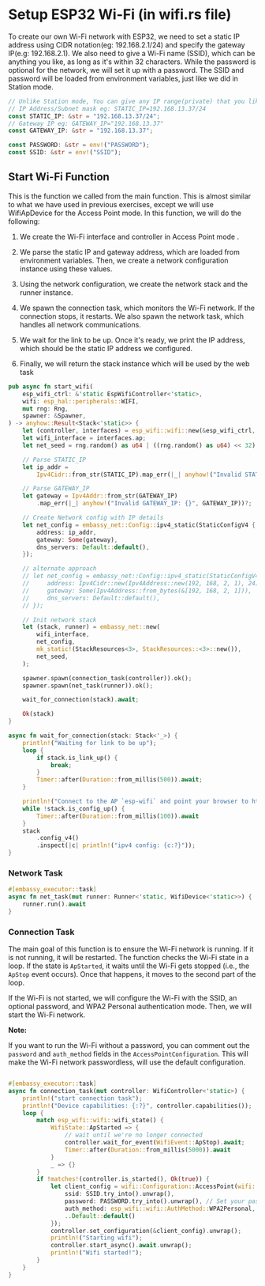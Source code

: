 # Setup ESP32 Wi-Fi (in wifi.rs file)
 
To create our own Wi-Fi network with ESP32, we need to set a static IP address using CIDR notation(eg: 192.168.2.1/24) and specify the gateway IP(e.g: 192.168.2.1). We also need to give a Wi-Fi name (SSID), which can be anything you like, as long as it's within 32 characters. While the password is optional for the network, we will set it up with a password. The SSID and password will be loaded from environment variables, just like we did in Station mode.

```rust
// Unlike Station mode, You can give any IP range(private) that you like
// IP Address/Subnet mask eg: STATIC_IP=192.168.13.37/24
const STATIC_IP: &str = "192.168.13.37/24";
// Gateway IP eg: GATEWAY_IP="192.168.13.37"
const GATEWAY_IP: &str = "192.168.13.37";

const PASSWORD: &str = env!("PASSWORD");
const SSID: &str = env!("SSID");
```

## Start Wi-Fi Function

This is the function we called from the main function.  This is almost similar to what we have used in previous exercises, except we will use WifiApDevice for the Access Point mode. In this function, we will do the following:

1. We create the Wi-Fi interface and controller in Access Point mode .

2. We parse the static IP and gateway address, which are loaded from environment variables. Then, we create a network configuration instance using these values.

3. Using the network configuration, we create the network stack and the runner instance. 

4. We spawn the connection task, which monitors the Wi-Fi network. If the connection stops, it restarts. We also spawn the network task, which handles all network communications.

5. We wait for the link to be up. Once it's ready, we print the IP address, which should be the static IP address we configured.

6. Finally, we will return the stack instance which will be used by the web task

```rust
pub async fn start_wifi(
    esp_wifi_ctrl: &'static EspWifiController<'static>,
    wifi: esp_hal::peripherals::WIFI,
    mut rng: Rng,
    spawner: &Spawner,
) -> anyhow::Result<Stack<'static>> {
    let (controller, interfaces) = esp_wifi::wifi::new(&esp_wifi_ctrl, wifi).unwrap();
    let wifi_interface = interfaces.ap;
    let net_seed = rng.random() as u64 | ((rng.random() as u64) << 32);

    // Parse STATIC_IP
    let ip_addr =
        Ipv4Cidr::from_str(STATIC_IP).map_err(|_| anyhow!("Invalid STATIC_IP: {}", STATIC_IP))?;

    // Parse GATEWAY_IP
    let gateway = Ipv4Addr::from_str(GATEWAY_IP)
        .map_err(|_| anyhow!("Invalid GATEWAY_IP: {}", GATEWAY_IP))?;

    // Create Network config with IP details
    let net_config = embassy_net::Config::ipv4_static(StaticConfigV4 {
        address: ip_addr,
        gateway: Some(gateway),
        dns_servers: Default::default(),
    });

    // alternate approach
    // let net_config = embassy_net::Config::ipv4_static(StaticConfigV4 {
    //     address: Ipv4Cidr::new(Ipv4Address::new(192, 168, 2, 1), 24),
    //     gateway: Some(Ipv4Address::from_bytes(&[192, 168, 2, 1])),
    //     dns_servers: Default::default(),
    // });

    // Init network stack
    let (stack, runner) = embassy_net::new(
        wifi_interface,
        net_config,
        mk_static!(StackResources<3>, StackResources::<3>::new()),
        net_seed,
    );

    spawner.spawn(connection_task(controller)).ok();
    spawner.spawn(net_task(runner)).ok();

    wait_for_connection(stack).await;

    Ok(stack)
}

async fn wait_for_connection(stack: Stack<'_>) {
    println!("Waiting for link to be up");
    loop {
        if stack.is_link_up() {
            break;
        }
        Timer::after(Duration::from_millis(500)).await;
    }

    println!("Connect to the AP `esp-wifi` and point your browser to http://{STATIC_IP}/");
    while !stack.is_config_up() {
        Timer::after(Duration::from_millis(100)).await
    }
    stack
        .config_v4()
        .inspect(|c| println!("ipv4 config: {c:?}"));
}
```

### Network Task

```rust
#[embassy_executor::task]
async fn net_task(mut runner: Runner<'static, WifiDevice<'static>>) {
    runner.run().await
}
```

### Connection Task

The main goal of this function is to ensure the Wi-Fi network is running. If it is not running, it will be restarted. The function checks the Wi-Fi state in a loop. If the state is `ApStarted`, it waits until the Wi-Fi gets stopped (i.e., the `ApStop` event occurs). Once that happens, it moves to the second part of the loop.

If the Wi-Fi is not started, we will configure the Wi-Fi with the SSID, an optional password, and WPA2 Personal authentication mode. Then, we will start the Wi-Fi network.

**Note:** 

If you want to run the Wi-Fi without a password, you can comment out the `password` and `auth_method` fields in the `AccessPointConfiguration`. This will make the Wi-Fi network passwordless, will use the default configuration.


```rust

#[embassy_executor::task]
async fn connection_task(mut controller: WifiController<'static>) {
    println!("start connection task");
    println!("Device capabilities: {:?}", controller.capabilities());
    loop {
        match esp_wifi::wifi::wifi_state() {
            WifiState::ApStarted => {
                // wait until we're no longer connected
                controller.wait_for_event(WifiEvent::ApStop).await;
                Timer::after(Duration::from_millis(5000)).await
            }
            _ => {}
        }
        if !matches!(controller.is_started(), Ok(true)) {
            let client_config = wifi::Configuration::AccessPoint(wifi::AccessPointConfiguration {
                ssid: SSID.try_into().unwrap(),
                password: PASSWORD.try_into().unwrap(), // Set your password
                auth_method: esp_wifi::wifi::AuthMethod::WPA2Personal,
                ..Default::default()
            });
            controller.set_configuration(&client_config).unwrap();
            println!("Starting wifi");
            controller.start_async().await.unwrap();
            println!("Wifi started!");
        }
    }
}
```
